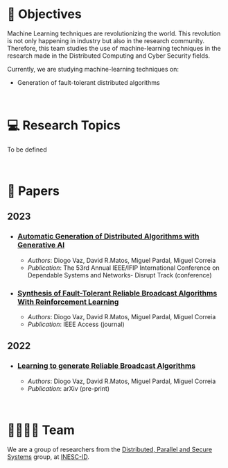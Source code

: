 # 🎯 Objectives

Machine Learning techniques are revolutionizing the world. This revolution is not only happening in industry but also in the research community.
Therefore, this team studies the use of machine-learning techniques in the research made in the Distributed Computing and Cyber Security fields. 

Currently, we are studying machine-learning techniques on:

- Generation of fault-tolerant distributed algorithms

</br>

# 💻 Research Topics

To be defined

</br>

# 📝 Papers

## 2023

- ### **[Automatic Generation of Distributed Algorithms with Generative AI](https://www.researchgate.net/publication/371760975_Automatic_Generation_of_Distributed_Algorithms_with_Generative_AI)**
  - *Authors*: Diogo Vaz, David R.Matos, Miguel Pardal, Miguel Correia
  - *Publication*: The 53rd Annual IEEE/IFIP International Conference on Dependable Systems and Networks- Disrupt Track (conference)

- ### **[Synthesis of Fault-Tolerant Reliable Broadcast Algorithms With Reinforcement Learning](https://www.researchgate.net/publication/371705768_Synthesis_of_Fault-Tolerant_Reliable_Broadcast_Algorithms_with_Reinforcement_Learning)**
  - *Authors*: Diogo Vaz, David R.Matos, Miguel Pardal, Miguel Correia
  - *Publication*: IEEE Access (journal)

## 2022

- ### **[Learning to generate Reliable Broadcast Algorithms](https://www.researchgate.net/publication/362410565_Learning_to_generate_Reliable_Broadcast_Algorithms)**
  - *Authors*: Diogo Vaz, David R.Matos, Miguel Pardal, Miguel Correia
  - *Publication*: arXiv (pre-print)
 
</br>

# 👨‍💻👩‍💻 Team

We are a group of researchers from the [Distributed, Parallel and Secure Systems](https://www.dpss.inesc-id.pt/) group, at [INESC-ID](https://www.inesc-id.pt/).
